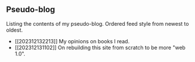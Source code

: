 ## Pseudo-blog
Listing the contents of my pseudo-blog. Ordered feed style from newest to oldest.

* [[202312132213]] My opinions on books I read.
* [[202312131102]] On rebuilding this site from scratch to be more "web 1.0".


